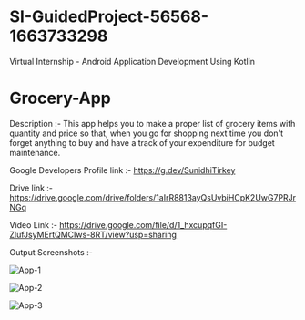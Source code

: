 # SI-GuidedProject-56568-1663733298
Virtual Internship - Android Application Development Using Kotlin

# Grocery-App
Description :- This app helps you to make a proper list of grocery items with quantity and price so that, when you go for shopping next time you don't forget anything to buy and have a track of your expenditure for budget maintenance.

Google Developers Profile link :- https://g.dev/SunidhiTirkey

Drive link :- https://drive.google.com/drive/folders/1aIrR8813ayQsUvbiHCpK2UwG7PRJrNGq

Video Link :- https://drive.google.com/file/d/1_hxcupqfGI-ZlufJsyMErtQMCIws-8RT/view?usp=sharing

Output Screenshots :-

![App-1](https://user-images.githubusercontent.com/88450331/191494139-e41b3744-b61d-4c4c-adad-cc7dadf2ea37.jpg)

![App-2](https://user-images.githubusercontent.com/88450331/191494323-b6518c26-2d75-4b85-a655-a4f7df8b53ad.jpg)

![App-3](https://user-images.githubusercontent.com/88450331/191494356-34bfc6b7-b423-4e1b-9d5b-e83ba2e03825.jpg)
